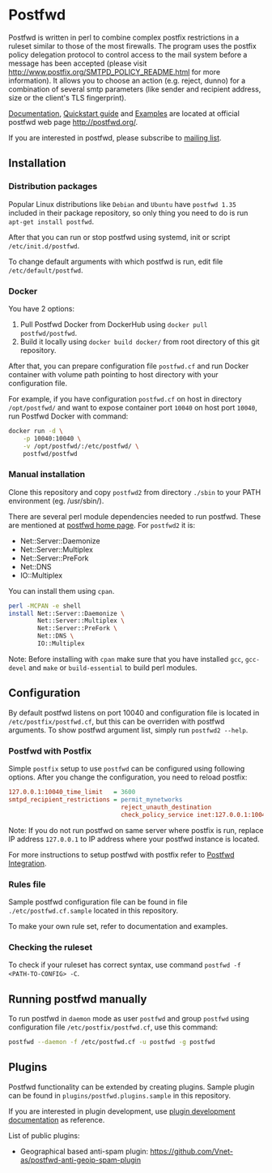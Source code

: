 # Postfwd

Postfwd is written in perl to combine complex postfix restrictions in a ruleset similar to those of the most firewalls. The program uses the postfix policy delegation protocol to control access to the mail system before a message has been accepted (please visit http://www.postfix.org/SMTPD_POLICY_README.html for more information). It allows you to choose an action (e.g. reject, dunno) for a combination of several smtp parameters (like sender and recipient address, size or the client's TLS fingerprint).

[Documentation](http://postfwd.org/doc.html), [Quickstart guide](http://postfwd.org/quick.html) and [Examples](http://postfwd.org/example-cfg.txt) are located at official postfwd web page http://postfwd.org/.

If you are interested in postfwd, please subscribe to [mailing list](http://listi.jpberlin.de/mailman/listinfo/postfwd-users).

## Installation

### Distribution packages

Popular Linux distributions like `Debian` and `Ubuntu` have `postfwd 1.35` included in their package repository, so only thing you need to do is run `apt-get install postfwd`.

After that you can run or stop postfwd using systemd, init or script `/etc/init.d/postfwd`.

To change default arguments with which postfwd is run, edit file `/etc/default/postfwd`.

### Docker

You have 2 options:

1. Pull Postfwd Docker from DockerHub using `docker pull postfwd/postfwd`.
2. Build it locally using `docker build docker/` from root directory of this git repository.

After that, you can prepare configuration file `postfwd.cf` and run Docker container with volume path pointing to host directory with your configuration file.

For example, if you have configuration `postfwd.cf` on host in directory `/opt/postfwd/` and want to expose container port `10040` on host port `10040`, run Postfwd Docker with command:

```bash
docker run -d \
    -p 10040:10040 \
    -v /opt/postfwd/:/etc/postfwd/ \
    postfwd/postfwd
```

### Manual installation

Clone this repository and copy `postfwd2` from directory `./sbin` to your PATH environment (eg. /usr/sbin/).

There are several perl module dependencies needed to run postfwd. These are mentioned at [postfwd home page](http://postfwd.org/). For `postfwd2` it is:

* Net::Server::Daemonize
* Net::Server::Multiplex
* Net::Server::PreFork
* Net::DNS
* IO::Multiplex

You can install them using `cpan`.

```bash
perl -MCPAN -e shell
install Net::Server::Daemonize \
        Net::Server::Multiplex \
        Net::Server::PreFork \
        Net::DNS \
        IO::Multiplex
```

Note: Before installing with `cpan` make sure that you have installed `gcc`, `gcc-devel` and `make` or `build-essential` to build perl modules.

## Configuration

By default postfwd listens on port 10040 and configuration file is located in `/etc/postfix/postfwd.cf`, but this can be overriden with postfwd arguments. To show postfwd argument list, simply run `postfwd2 --help`.

### Postfwd with Postfix

Simple `postfix` setup to use `postfwd` can be configured using following options. After you change the configuration, you need to reload postfix:

```INI
127.0.0.1:10040_time_limit   = 3600
smtpd_recipient_restrictions = permit_mynetworks
                               reject_unauth_destination
                               check_policy_service inet:127.0.0.1:10040
```

Note: If you do not run postfwd on same server where postfix is run, replace IP address `127.0.0.1` to IP address where your postfwd instance is located.

For more instructions to setup postfwd with postfix refer to [Postfwd Integration](http://postfwd.org/doc.html#integration).

### Rules file

Sample postfwd configuration file can be found in file `./etc/postfwd.cf.sample` located in this repository.

To make your own rule set, refer to documentation and examples.

### Checking the ruleset

To check if your ruleset has correct syntax, use command `postfwd -f <PATH-TO-CONFIG> -C`.

## Running postfwd manually

To run postfwd in `daemon` mode as user `postfwd` and group `postfwd` using configuration file `/etc/postfix/postfwd.cf`, use this command:

```bash
postfwd --daemon -f /etc/postfwd.cf -u postfwd -g postfwd
```

## Plugins

Postfwd functionality can be extended by creating plugins. Sample plugin can be found in `plugins/postfwd.plugins.sample` in this repository.

If you are interested in plugin development, use [plugin development documentation](http://postfwd.org/doc.html#plugins) as reference.

List of public plugins:

* Geographical based anti-spam plugin: https://github.com/Vnet-as/postfwd-anti-geoip-spam-plugin
